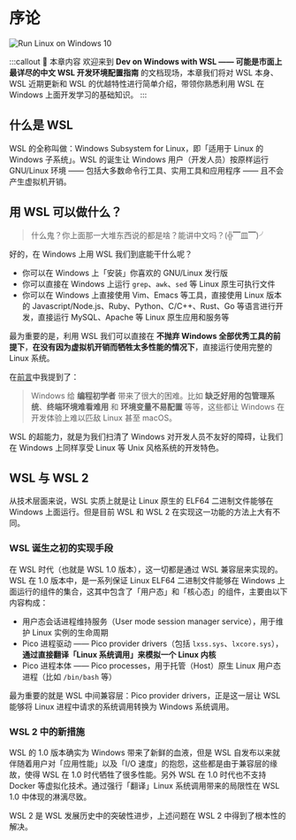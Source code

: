 # 序论 <BlueBadge text="New" vertical="top"/>

![Run Linux on Windows 10](https://i.loli.net/2018/10/01/5bb1d3f780d16.jpg)

:::callout 🍳 本章内容
欢迎来到 **Dev on Windows with WSL —— 可能是市面上最详尽的中文 WSL 开发环境配置指南** 的文档现场，本章我们将对 WSL 本身、WSL 近期更新和 WSL 的优越特性进行简单介绍，带领你熟悉利用 WSL 在 Windows 上面开发学习的基础知识。
:::

## 什么是 WSL

WSL 的全称叫做：Windows Subsystem for Linux，即「适用于 Linux 的 Windows 子系统」。WSL 的诞生让 Windows 用户（开发人员）按原样运行 GNU/Linux 环境 —— 包括大多数命令行工具、实用工具和应用程序 —— 且不会产生虚拟机开销。

## 用 WSL 可以做什么？

> 什么鬼？你上面那一大堆东西说的都是啥？能讲中文吗？(╬▔皿▔)╯

好的，在 Windows 上用 WSL 我们到底能干什么呢？

- 你可以在 Windows 上「安装」你喜欢的 GNU/Linux 发行版
- 你可以直接在 Windows 上运行 `grep`、`awk`、`sed` 等 Linux 原生可执行文件
- 你可以在 Windows 上直接使用 Vim、Emacs 等工具，直接使用 Linux 版本的 Javascript/Node.js、Ruby、Python、C/C++、Rust、Go 等语言进行开发，直接运行 MySQL、Apache 等 Linux 原生应用和服务等

最为重要的是，利用 WSL 我们可以直接在 **不抛弃 Windows 全部优秀工具的前提下**，**在没有因为虚拟机开销而牺牲太多性能的情况下**，直接运行使用完整的 Linux 系统。

在[前言](/#前言)中我提到了：

> Windows 给 **编程初学者** 带来了很大的困难。比如 **缺乏好用的包管理系统**、**终端环境难看难用** 和 **环境变量不易配置** 等等，这些都让 Windows 在开发体验上难以匹敌 Linux 甚至 macOS。

WSL 的超能力，就是为我们扫清了 Windows 对开发人员不友好的障碍，让我们在 Windows 上同样享受 Linux 等 Unix 风格系统的开发特色。

## WSL 与 WSL 2

从技术层面来说，WSL 实质上就是让 Linux 原生的 ELF64 二进制文件能够在 Windows 上面运行。但是目前 WSL 和 WSL 2 在实现这一功能的方法上大有不同。

### WSL 诞生之初的实现手段

在 WSL 时代（也就是 WSL 1.0 版本），这一切都是通过 WSL 兼容层来实现的。WSL 在 1.0 版本中，是一系列保证 Linux ELF64 二进制文件能够在 Windows 上面运行的组件的集合，这其中包含了「用户态」和「核心态」的组件，主要由以下内容构成：

- 用户态会话进程维持服务（User mode session manager service），用于维护 Linux 实例的生命周期
- Pico 进程驱动 —— Pico provider drivers（包括 `lxss.sys`、`lxcore.sys`），**通过直接翻译「Linux 系统调用」来模拟一个 Linux 内核**
- Pico 进程本体 —— Pico processes，用于托管（Host）原生 Linux 用户态进程（比如 `/bin/bash` 等）

最为重要的就是 WSL 中间兼容层：Pico provider drivers，正是这一层让 WSL 能够将 Linux 进程中请求的系统调用转换为 Windows 系统调用。

### WSL 2 中的新措施

WSL 的 1.0 版本确实为 Windows 带来了新鲜的血液，但是 WSL 自发布以来就伴随着用户对「应用性能」以及「I/O 速度」的抱怨，这些都是由于兼容层的缘故，使得 WSL 在 1.0 时代牺牲了很多性能。另外 WSL 在 1.0 时代也不支持 Docker 等虚拟化技术。通过强行「翻译」Linux 系统调用带来的局限性在 WSL 1.0 中体现的淋漓尽致。

WSL 2 是 WSL 发展历史中的突破性进步，上述问题在 WSL 2 中得到了根本性的解决。
